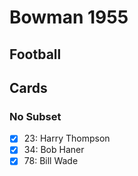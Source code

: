 # Bowman 1955 
## Football

## Cards

### No Subset
- [x] 23: Harry Thompson<br>
- [x] 34: Bob Haner<br>
- [x] 78: Bill Wade<br>
